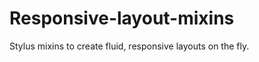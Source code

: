 Responsive-layout-mixins
========================

Stylus mixins to create fluid, responsive layouts on the fly.
